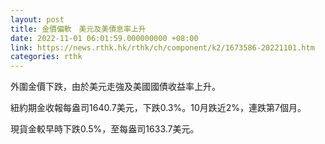 ```yaml
---
layout: post
title: 金價偏軟　美元及美債息率上升
date: 2022-11-01 06:01:59.000000000 +08:00
link: https://news.rthk.hk/rthk/ch/component/k2/1673586-20221101.htm
categories: rthk
---
```


外圍金價下跌，由於美元走強及美國國債收益率上升。

紐約期金收報每盎司1640.7美元，下跌0.3%。10月跌近2%，連跌第7個月。

現貨金較早時下跌0.5%，至每盎司1633.7美元。
